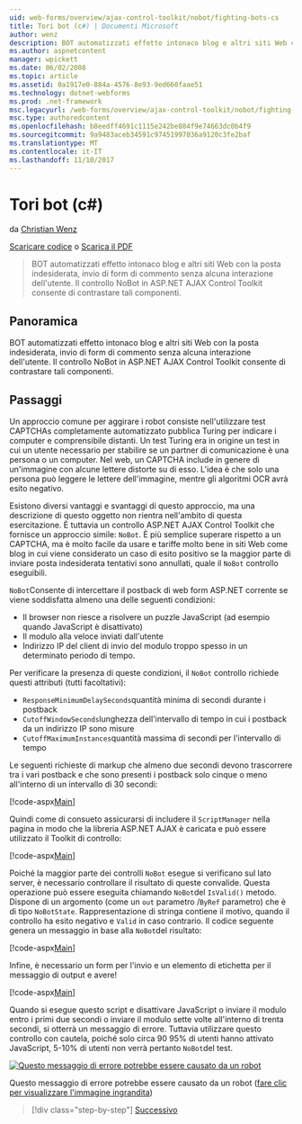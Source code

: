 ```yaml
---
uid: web-forms/overview/ajax-control-toolkit/nobot/fighting-bots-cs
title: Tori bot (c#) | Documenti Microsoft
author: wenz
description: BOT automatizzati effetto intonaco blog e altri siti Web con la posta indesiderata, invio di form di commento senza alcuna interazione dell'utente. Il controllo NoBot le configurazioni di AJAX ASP.NET...
ms.author: aspnetcontent
manager: wpickett
ms.date: 06/02/2008
ms.topic: article
ms.assetid: 0a1917e0-884a-4576-8e93-9ed660faae51
ms.technology: dotnet-webforms
ms.prod: .net-framework
msc.legacyurl: /web-forms/overview/ajax-control-toolkit/nobot/fighting-bots-cs
msc.type: authoredcontent
ms.openlocfilehash: b8eedff4691c1115e242be884f9e74663dc0b4f9
ms.sourcegitcommit: 9a9483aceb34591c97451997036a9120c3fe2baf
ms.translationtype: MT
ms.contentlocale: it-IT
ms.lasthandoff: 11/10/2017
---
```

<a name="fighting-bots-c"></a>Tori bot (c#)
====================
da [Christian Wenz](https://github.com/wenz)

[Scaricare codice](http://download.microsoft.com/download/9/3/f/93f8daea-bebd-4821-833b-95205389c7d0/NoBot0.cs.zip) o [Scarica il PDF](http://download.microsoft.com/download/b/6/a/b6ae89ee-df69-4c87-9bfb-ad1eb2b23373/nobot0CS.pdf)

> BOT automatizzati effetto intonaco blog e altri siti Web con la posta indesiderata, invio di form di commento senza alcuna interazione dell'utente. Il controllo NoBot in ASP.NET AJAX Control Toolkit consente di contrastare tali componenti.


## <a name="overview"></a>Panoramica

BOT automatizzati effetto intonaco blog e altri siti Web con la posta indesiderata, invio di form di commento senza alcuna interazione dell'utente. Il controllo NoBot in ASP.NET AJAX Control Toolkit consente di contrastare tali componenti.

## <a name="steps"></a>Passaggi

Un approccio comune per aggirare i robot consiste nell'utilizzare test CAPTCHAs completamente automatizzato pubblica Turing per indicare i computer e comprensibile distanti. Un test Turing era in origine un test in cui un utente necessario per stabilire se un partner di comunicazione è una persona o un computer. Nel web, un CAPTCHA include in genere di un'immagine con alcune lettere distorte su di esso. L'idea è che solo una persona può leggere le lettere dell'immagine, mentre gli algoritmi OCR avrà esito negativo.

Esistono diversi vantaggi e svantaggi di questo approccio, ma una descrizione di questo oggetto non rientra nell'ambito di questa esercitazione. È tuttavia un controllo ASP.NET AJAX Control Toolkit che fornisce un approccio simile: `NoBot`. È più semplice superare rispetto a un CAPTCHA, ma è molto facile da usare e tariffe molto bene in siti Web come blog in cui viene considerato un caso di esito positivo se la maggior parte di inviare posta indesiderata tentativi sono annullati, quale il `NoBot` controllo eseguibili.

`NoBot`Consente di intercettare il postback di web form ASP.NET corrente se viene soddisfatta almeno una delle seguenti condizioni:

- Il browser non riesce a risolvere un puzzle JavaScript (ad esempio quando JavaScript è disattivato)
- Il modulo alla veloce inviati dall'utente
- Indirizzo IP del client di invio del modulo troppo spesso in un determinato periodo di tempo.

Per verificare la presenza di queste condizioni, il `NoBot` controllo richiede questi attributi (tutti facoltativi):

- `ResponseMinimumDelaySeconds`quantità minima di secondi durante i postback
- `CutoffWindowSeconds`lunghezza dell'intervallo di tempo in cui i postback da un indirizzo IP sono misure
- `CutoffMaximumInstances`quantità massima di secondi per l'intervallo di tempo

Le seguenti richieste di markup che almeno due secondi devono trascorrere tra i vari postback e che sono presenti i postback solo cinque o meno all'interno di un intervallo di 30 secondi:

[!code-aspx[Main](fighting-bots-cs/samples/sample1.aspx)]

Quindi come di consueto assicurarsi di includere il `ScriptManager` nella pagina in modo che la libreria ASP.NET AJAX è caricata e può essere utilizzato il Toolkit di controllo:

[!code-aspx[Main](fighting-bots-cs/samples/sample2.aspx)]

Poiché la maggior parte dei controlli `NoBot` esegue si verificano sul lato server, è necessario controllare il risultato di queste convalide. Questa operazione può essere eseguita chiamando `NoBot`del `IsValid()` metodo. Dispone di un argomento (come un `out` parametro /`ByRef` parametro) che è di tipo `NoBotState`. Rappresentazione di stringa contiene il motivo, quando il controllo ha esito negativo e `Valid` in caso contrario. Il codice seguente genera un messaggio in base alla `NoBot`del risultato:

[!code-aspx[Main](fighting-bots-cs/samples/sample3.aspx)]

Infine, è necessario un form per l'invio e un elemento di etichetta per il messaggio di output e avere!

[!code-aspx[Main](fighting-bots-cs/samples/sample4.aspx)]

Quando si esegue questo script e disattivare JavaScript o inviare il modulo entro i primi due secondi o inviare il modulo sette volte all'interno di trenta secondi, si otterrà un messaggio di errore. Tuttavia utilizzare questo controllo con cautela, poiché solo circa 90 95% di utenti hanno attivato JavaScript, 5-10% di utenti non verrà pertanto `NoBot`del test.


[![Questo messaggio di errore potrebbe essere causato da un robot](fighting-bots-cs/_static/image2.png)](fighting-bots-cs/_static/image1.png)

Questo messaggio di errore potrebbe essere causato da un robot ([fare clic per visualizzare l'immagine ingrandita](fighting-bots-cs/_static/image3.png))

>[!div class="step-by-step"]
[Successivo](fighting-bots-vb.md)
